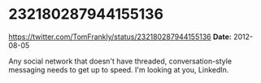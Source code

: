 # 232180287944155136
https://twitter.com/TomFrankly/status/232180287944155136
**Date:** 2012-08-05

Any social network that doesn't have threaded, conversation-style messaging needs to get up to speed. I'm looking at you, LinkedIn.
